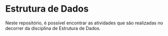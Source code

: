 # Estrutura de Dados

Neste repositório, é possível encontrar as atividades que são realizadas no decorrer da disciplina de Estrutura de Dados.